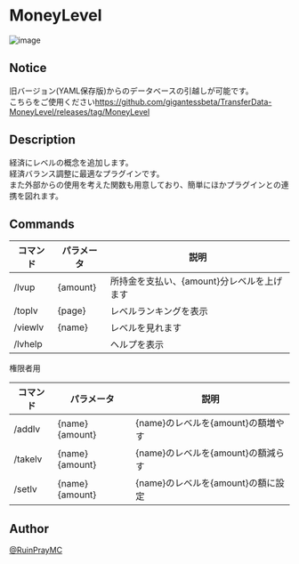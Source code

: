 # MoneyLevel

![image](https://raw.githubusercontent.com/gigantessbeta/MoneyLevel/master/images/image.jpg)

## Notice
旧バージョン(YAML保存版)からのデータベースの引越しが可能です。  
こちらをご使用ください<https://github.com/gigantessbeta/TransferData-MoneyLevel/releases/tag/MoneyLevel>
  
## Description

経済にレベルの概念を追加します。  
経済バランス調整に最適なプラグインです。  
また外部からの使用を考えた関数も用意しており、簡単にほかプラグインとの連携を図れます。
  

## Commands

| コマンド |   パラメータ    |               説明               |
| -------- | --------------- | -------------------------------- |
| /lvup    | {amount}        | 所持金を支払い、{amount}分レベルを上げます                       |
| /toplv  | {page}          | レベルランキングを表示             |
| /viewlv  | {name}   | レベルを見れます          |
| /lvhelp  |                 | ヘルプを表示                     |
  
権限者用

| コマンド |   パラメータ    |                   説明                   |
| -------- | --------------- | ---------------------------------------- |
| /addlv  | {name} {amount} | {name}のレベルを{amount}の額増やす |
| /takelv  | {name} {amount} | {name}のレベルを{amount}の額減らす |
| /setlv   | {name} {amount} | {name}のレベルを{amount}の額に設定 |


## Author

[@RuinPrayMC](https://twitter.com/RuinPrayMC)
